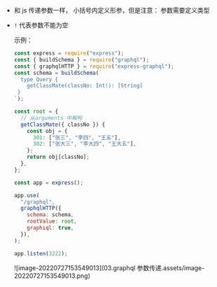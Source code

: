 - 和 js 传递参数一样， 小括号内定义形参，但是注意： 参数需要定义类型

- `!` 代表参数不能为空

  示例：

  ```js
  const express = require("express");
  const { buildSchema } = require("graphql");
  const { graphqlHTTP } = require("express-graphql");
  const schema = buildSchema(`
    type Query {
      getClassMate(classNo: Int!): [String]
   }
  `);
  
  const root = {
    // 从arguments 中解构
    getClassMate({ classNo }) {
      const obj = {
        301: ["张三", "李四", "王五"],
        302: ["张大三", "李大四", "王大五"],
      };
      return obj[classNo];
    },
  };
  
  const app = express();
  
  app.use(
    "/graphql",
    graphqlHTTP({
      schema: schema,
      rootValue: root,
      graphiql: true,
    }),
  );
  
  app.listen(3222);
  
  ```

  ![image-20220727153549013](03.graphql 参数传递.assets/image-20220727153549013.png)